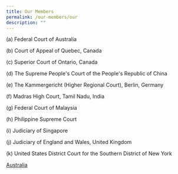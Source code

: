 ```yaml
---
title: Our Members
permalink: /our-members/our
description: ""
---
```

(a) Federal Court of Australia

(b) Court of Appeal of Quebec, Canada

(c) Superior Court of Ontario, Canada

(d) The Supreme People's Court of the People's Republic of China

(e) The Kammergericht (Higher Regional Court), Berlin, Germany

(f) Madras High Court, Tamil Nadu, India

(g) Federal Court of Malaysia

(h) Philippine Supreme Court

(i) Judiciary of Singapore

(j) Judiciary of England and Wales, United Kingdom

(k) United States District Court for the Southern District of New York


[Australia](/our-members/Aust)